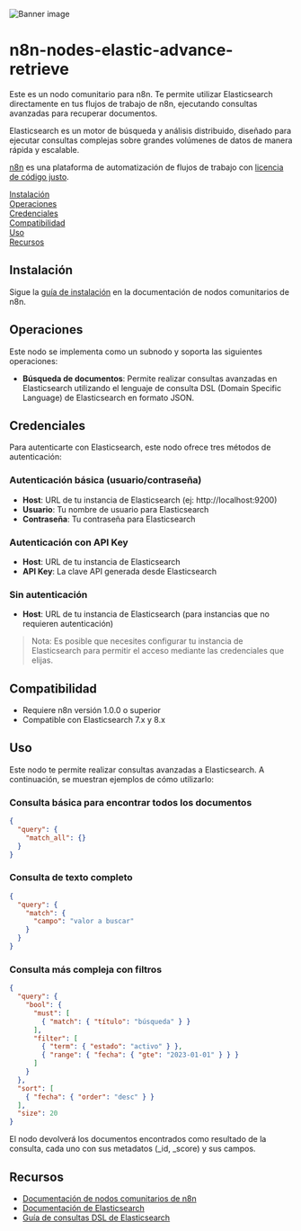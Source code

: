 ![Banner image](https://user-images.githubusercontent.com/10284570/173569848-c624317f-42b1-45a6-ab09-f0ea3c247648.png)

# n8n-nodes-elastic-advance-retrieve

Este es un nodo comunitario para n8n. Te permite utilizar Elasticsearch directamente en tus flujos de trabajo de n8n, ejecutando consultas avanzadas para recuperar documentos.

Elasticsearch es un motor de búsqueda y análisis distribuido, diseñado para ejecutar consultas complejas sobre grandes volúmenes de datos de manera rápida y escalable.

[n8n](https://n8n.io/) es una plataforma de automatización de flujos de trabajo con [licencia de código justo](https://docs.n8n.io/reference/license/).

[Instalación](#instalación)  
[Operaciones](#operaciones)  
[Credenciales](#credenciales)  
[Compatibilidad](#compatibilidad)  
[Uso](#uso)  
[Recursos](#recursos)  

## Instalación

Sigue la [guía de instalación](https://docs.n8n.io/integrations/community-nodes/installation/) en la documentación de nodos comunitarios de n8n.

## Operaciones

Este nodo se implementa como un subnodo y soporta las siguientes operaciones:

- **Búsqueda de documentos**: Permite realizar consultas avanzadas en Elasticsearch utilizando el lenguaje de consulta DSL (Domain Specific Language) de Elasticsearch en formato JSON.

## Credenciales

Para autenticarte con Elasticsearch, este nodo ofrece tres métodos de autenticación:

### Autenticación básica (usuario/contraseña)
- **Host**: URL de tu instancia de Elasticsearch (ej: http://localhost:9200)
- **Usuario**: Tu nombre de usuario para Elasticsearch
- **Contraseña**: Tu contraseña para Elasticsearch

### Autenticación con API Key
- **Host**: URL de tu instancia de Elasticsearch
- **API Key**: La clave API generada desde Elasticsearch

### Sin autenticación
- **Host**: URL de tu instancia de Elasticsearch (para instancias que no requieren autenticación)

> Nota: Es posible que necesites configurar tu instancia de Elasticsearch para permitir el acceso mediante las credenciales que elijas.

## Compatibilidad

- Requiere n8n versión 1.0.0 o superior
- Compatible con Elasticsearch 7.x y 8.x

## Uso

Este nodo te permite realizar consultas avanzadas a Elasticsearch. A continuación, se muestran ejemplos de cómo utilizarlo:

### Consulta básica para encontrar todos los documentos
```json
{
  "query": {
    "match_all": {}
  }
}
```

### Consulta de texto completo
```json
{
  "query": {
    "match": {
      "campo": "valor a buscar"
    }
  }
}
```

### Consulta más compleja con filtros
```json
{
  "query": {
    "bool": {
      "must": [
        { "match": { "título": "búsqueda" } }
      ],
      "filter": [
        { "term": { "estado": "activo" } },
        { "range": { "fecha": { "gte": "2023-01-01" } } }
      ]
    }
  },
  "sort": [
    { "fecha": { "order": "desc" } }
  ],
  "size": 20
}
```

El nodo devolverá los documentos encontrados como resultado de la consulta, cada uno con sus metadatos (_id, _score) y sus campos.

## Recursos

* [Documentación de nodos comunitarios de n8n](https://docs.n8n.io/integrations/community-nodes/)
* [Documentación de Elasticsearch](https://www.elastic.co/guide/en/elasticsearch/reference/current/index.html)
* [Guía de consultas DSL de Elasticsearch](https://www.elastic.co/guide/en/elasticsearch/reference/current/query-dsl.html)
